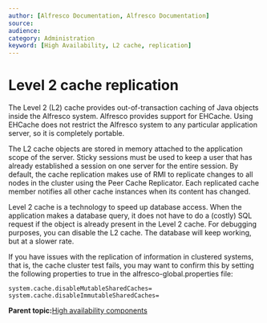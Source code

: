 ```yaml
---
author: [Alfresco Documentation, Alfresco Documentation]
source: 
audience: 
category: Administration
keyword: [High Availability, L2 cache, replication]
---
```


# Level 2 cache replication

The Level 2 \(L2\) cache provides out-of-transaction caching of Java objects inside the Alfresco system. Alfresco provides support for EHCache. Using EHCache does not restrict the Alfresco system to any particular application server, so it is completely portable.

The L2 cache objects are stored in memory attached to the application scope of the server. Sticky sessions must be used to keep a user that has already established a session on one server for the entire session. By default, the cache replication makes use of RMI to replicate changes to all nodes in the cluster using the Peer Cache Replicator. Each replicated cache member notifies all other cache instances when its content has changed.

Level 2 cache is a technology to speed up database access. When the application makes a database query, it does not have to do a \(costly\) SQL request if the object is already present in the Level 2 cache. For debugging purposes, you can disable the L2 cache. The database will keep working, but at a slower rate.

If you have issues with the replication of information in clustered systems, that is, the cache cluster test fails, you may want to confirm this by setting the following properties to true in the alfresco-global.properties file:

```
system.cache.disableMutableSharedCaches= 
system.cache.disableImmutableSharedCaches=
```

**Parent topic:**[High availability components](../concepts/ha-components.md)

